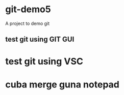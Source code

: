 # git-demo5
A project to demo git

## test git using GIT GUI

# test git using VSC
# cuba merge guna notepad
